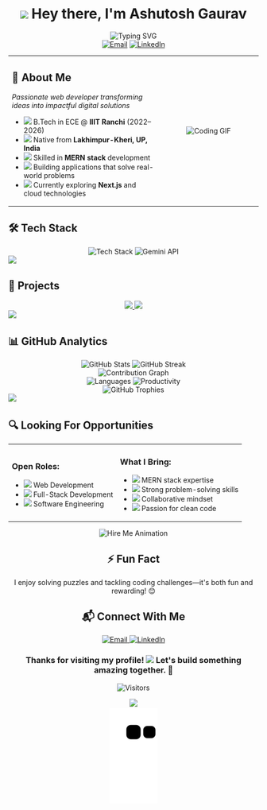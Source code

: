 # <div align="center"> <img src="https://media.giphy.com/media/hvRJCLFzcasrR4ia7z/giphy.gif" width="30px"/> Hey there, I'm Ashutosh Gaurav</div>

<div align="center">
  <img src="https://readme-typing-svg.demolab.com?font=Fira+Code&pause=1000&width=435&lines=MERN+Stack+Developer;Web+Development+Enthusiast;Problem+Solver;Always+Learning+New+Tech" alt="Typing SVG" />
</div>

<div align="center">
  <a href="mailto:ashu00665@gmail.com"><img src="https://img.shields.io/badge/Email-ashu00665%40gmail.com-D14836?style=for-the-badge&logo=gmail&logoColor=white" alt="Email"></a>
  <a href="https://www.linkedin.com/in/ashutosh-gaurav-2abba7215/"><img src="https://img.shields.io/badge/LinkedIn-Ashutosh%20Gaurav-0077B5?style=for-the-badge&logo=linkedin&logoColor=white" alt="LinkedIn"></a>
</div>

<table border="0" cellspacing="0" cellpadding="0">
  <tr>
    <td valign="top" width="60%">
      <h2>💫 About Me</h2>
      <p><em>Passionate web developer transforming ideas into impactful digital solutions</em></p>
      <ul>
        <li><img src="https://media.giphy.com/media/WUlplcMpOCEmTGBtBW/giphy.gif" width="20"> B.Tech in ECE @ <strong>IIIT Ranchi</strong> (2022–2026)</li>
        <li><img src="https://media.giphy.com/media/hVxJUqWXVrCGTDpnVU/giphy.gif" width="20"> Native from <strong>Lakhimpur-Kheri, UP, India</strong></li>
        <li><img src="https://media.giphy.com/media/jRf5fsn8G6YaogAWxn/giphy.gif" width="20"> Skilled in <strong>MERN stack</strong> development</li>
        <li><img src="https://media.giphy.com/media/LmNwrBhejkK9EFP504/giphy.gif" width="20"> Building applications that solve real-world problems</li>
        <li><img src="https://media.giphy.com/media/lP8xu5t2DLGG045H8F/giphy.gif" width="20"> Currently exploring <strong>Next.js</strong> and cloud technologies</li>
      </ul>
    </td>
    <td align="center" width="40%">
      <img src="https://media.giphy.com/media/qgQUggAC3Pfv687qPC/giphy.gif" width="100%" alt="Coding GIF" />
    </td>
  </tr>
</table>

## 🛠️ Tech Stack
<div align="center">
  <img src="https://skillicons.dev/icons?i=c,cpp,javascript,typescript,html,css,java,react,nextjs,nodejs,express,mongodb,prisma,git,github,vscode,postman&theme=dark&perline=9" alt="Tech Stack" />
  <img src="https://img.shields.io/badge/Gemini_API-black?logo=google&logoColor=white&style=for-the-badge" alt="Gemini API" title="Gemini API" height="40"/>
</div>

<img src="https://user-images.githubusercontent.com/73097560/115834477-dbab4500-a447-11eb-908a-139a6edaec5c.gif">

## 🚀 Projects

<div align="center">
  <a href="https://github.com/ashu6783">
    <img src="https://github-readme-stats.vercel.app/api/pin/?username=ashu6783&repo=medicalRx&theme=tokyonight" width="47%" />
  </a>
  <a href="https://github.com/ashu6783">
    <img src="https://github-readme-stats.vercel.app/api/pin/?username=ashu6783&repo=shopbizzz&theme=tokyonight" width="47%" />
  </a>
</div>


<img src="https://user-images.githubusercontent.com/73097560/115834477-dbab4500-a447-11eb-908a-139a6edaec5c.gif">

## 📊 GitHub Analytics

<div align="center">
  <img src="https://github-readme-stats.vercel.app/api?username=ashu6783&theme=tokyonight&hide_border=true&include_all_commits=true&count_private=true" width="49%" alt="GitHub Stats" />
  <img src="https://github-readme-streak-stats.herokuapp.com/?user=ashu6783&theme=tokyonight&hide_border=true" width="49%" alt="GitHub Streak" />
</div>

<div align="center">
  <img src="https://github-readme-activity-graph.vercel.app/graph?username=ashu6783&theme=tokyo-night&hide_border=true" width="98%" alt="Contribution Graph" />
</div>

<div align="center">
  <img src="https://github-profile-summary-cards.vercel.app/api/cards/repos-per-language?username=ashu6783&theme=tokyonight" width="49%" alt="Languages" />
  <img src="https://github-profile-summary-cards.vercel.app/api/cards/productive-time?username=ashu6783&theme=tokyonight" width="49%" alt="Productivity" />
</div>

<div align="center">
  <img src="https://github-profile-trophy.vercel.app/?username=ashu6783&theme=tokyonight&no-frame=true&row=1&column=6" width="98%" alt="GitHub Trophies" />
</div>

<img src="https://user-images.githubusercontent.com/73097560/115834477-dbab4500-a447-11eb-908a-139a6edaec5c.gif">

## 🔍 Looking For Opportunities

<table border="0" cellspacing="0" cellpadding="0">
  <tr>
    <td>
      <h3>Open Roles:</h3>
      <ul>
        <li><img src="https://media.giphy.com/media/QssGEmpkyEOhBCb7e1/giphy.gif" width="20"> Web Development</li>
        <li><img src="https://media.giphy.com/media/0TtX2qqpxp3pIafzio/giphy.gif" width="20"> Full-Stack Development</li>
        <li><img src="https://media.giphy.com/media/M9gbBd9nbDrOTu1Mqx/giphy.gif" width="20"> Software Engineering</li>
      </ul>
    </td>
    <td>
      <h3>What I Bring:</h3>
      <ul>
        <li><img src="https://media.giphy.com/media/kH1DBkPNyZPOk0BxrM/giphy.gif" width="20"> MERN stack expertise</li>
        <li><img src="https://media.giphy.com/media/bGgsc5mWoryfgKBx1u/giphy.gif" width="20"> Strong problem-solving skills</li>
        <li><img src="https://media.giphy.com/media/BmmfETghGOPrW/giphy.gif" width="20"> Collaborative mindset</li>
        <li><img src="https://media.giphy.com/media/VTtANKl0beDFQRLDTh/giphy.gif" width="20"> Passion for clean code</li>
      </ul>
    </td>
  </tr>
</table>

<div align="center">
  <img src="https://media.giphy.com/media/YnS7j9pwnECXLMrI4t/giphy.gif" width="300px" alt="Hire Me Animation" />
</div>


<div align="center">
  <h2>⚡ Fun Fact</h2>
  <p>I enjoy solving puzzles and tackling coding challenges—it's both fun and rewarding! 😊</p>
  
  
  <h2>📬 Connect With Me</h2>
  <a href="mailto:ashu00665@gmail.com">
    <img src="https://img.shields.io/badge/Email-Contact_Me-D14836?style=for-the-badge&logo=gmail&logoColor=white" alt="Email">
  </a>
  <a href="https://www.linkedin.com/in/ashutosh-gaurav-2abba7215/">
    <img src="https://img.shields.io/badge/LinkedIn-Let's_Connect-0077B5?style=for-the-badge&logo=linkedin&logoColor=white" alt="LinkedIn">
  </a>
  
  <h3>Thanks for visiting my profile! <img src="https://media.giphy.com/media/3o7aD7l56QvaooSsCI/giphy.gif" width="30px"> Let's build something amazing together. 🚀</h3>
  
  ![Visitors](https://api.visitorbadge.io/api/visitors?path=ashu6783&label=VISITORS&labelColor=%23000000&countColor=%230A0A0A)
  
  <img src="https://media.giphy.com/media/3o7aCTfyhYawdOXcFW/giphy.gif" width="150px" />
</div>

<!-- Snake animation -->
<div align="center">
  <img src="https://github.com/ashu6783/ashu6783/blob/output/github-contribution-grid-snake.svg" alt="snake animation" />
</div>

